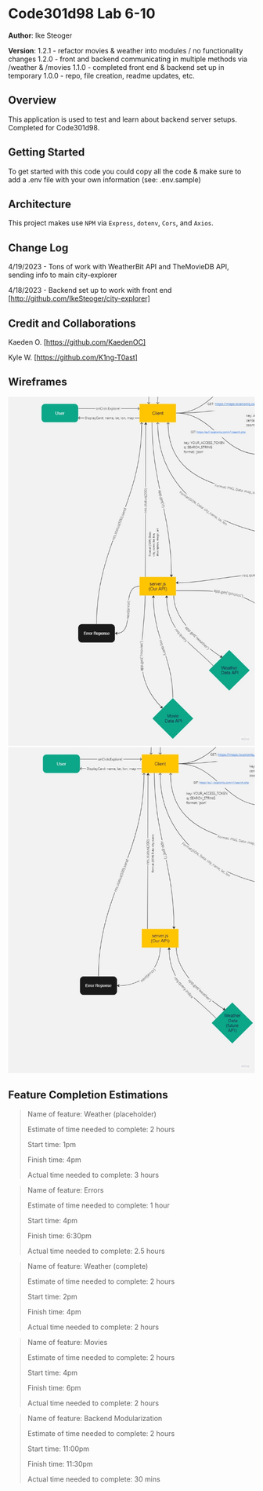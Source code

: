 # Code301d98 Lab 6-10

**Author**: Ike Steoger

**Version**: 1.2.1 - refactor movies & weather into modules / no functionality changes
1.2.0 - front and backend communicating in multiple methods via /weather & /movies
1.1.0 - completed front end & backend set up in temporary
1.0.0 - repo, file creation, readme updates, etc.

## Overview

This application is used to test and learn about backend server setups. Completed for Code301d98.

## Getting Started

To get started with this code you could copy all the code & make sure to add a .env file with your own information (see: .env.sample)

## Architecture

This project makes use `NPM` via `Express`, `dotenv`, `Cors`, and `Axios`.

## Change Log

4/19/2023 - Tons of work with WeatherBit API and TheMovieDB API, sending info to main city-explorer

4/18/2023 - Backend set up to work with front end [http://github.com/IkeSteoger/city-explorer]

## Credit and Collaborations

Kaeden O. [https://github.com/KaedenOC]

Kyle W. [https://github.com/K1ng-T0ast]


## Wireframes

![Lab08 Wireframe](/public/lab08wireframe.jpg)
![Lab07 Wireframe](/public/lab07wireframe.jpg)

## Feature Completion Estimations

>Name of feature: Weather (placeholder)
>
>Estimate of time needed to complete: 2 hours
>
>Start time: 1pm
>
>Finish time: 4pm
>
>Actual time needed to complete: 3 hours

>Name of feature: Errors
>
>Estimate of time needed to complete: 1 hour
>
>Start time: 4pm
>
>Finish time: 6:30pm
>
>Actual time needed to complete: 2.5 hours

>Name of feature: Weather (complete)
>
>Estimate of time needed to complete: 2 hours
>
>Start time: 2pm
>
>Finish time: 4pm
>
>Actual time needed to complete: 2 hours

>Name of feature: Movies
>
>Estimate of time needed to complete: 2 hours
>
>Start time: 4pm
>
>Finish time: 6pm
>
>Actual time needed to complete: 2 hours

>Name of feature: Backend Modularization
>
>Estimate of time needed to complete: 2 hours
>
>Start time: 11:00pm
>
>Finish time: 11:30pm
>
>Actual time needed to complete: 30 mins